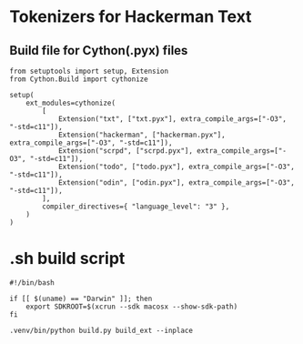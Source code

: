 
# Tokenizers for Hackerman Text

## Build file for Cython(.pyx) files

	from setuptools import setup, Extension
	from Cython.Build import cythonize

	setup(
	    ext_modules=cythonize(
	        [
	            Extension("txt", ["txt.pyx"], extra_compile_args=["-O3", "-std=c11"]),
	            Extension("hackerman", ["hackerman.pyx"], extra_compile_args=["-O3", "-std=c11"]),
	            Extension("scrpd", ["scrpd.pyx"], extra_compile_args=["-O3", "-std=c11"]),
	            Extension("todo", ["todo.pyx"], extra_compile_args=["-O3", "-std=c11"]),
	            Extension("odin", ["odin.pyx"], extra_compile_args=["-O3", "-std=c11"]),
	        ], 
	        compiler_directives={ "language_level": "3" },
	    )
	)

# .sh build script

	#!/bin/bash

	if [[ $(uname) == "Darwin" ]]; then
	    export SDKROOT=$(xcrun --sdk macosx --show-sdk-path)
	fi

	.venv/bin/python build.py build_ext --inplace
